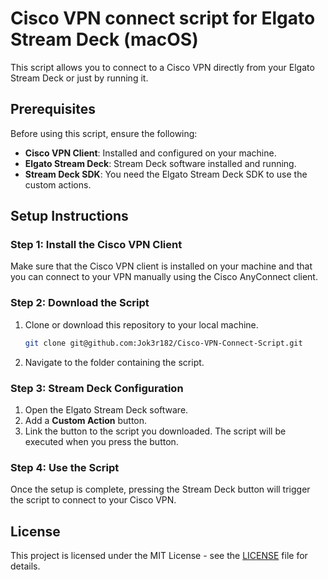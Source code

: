 # Cisco VPN connect script for Elgato Stream Deck (macOS)

This script allows you to connect to a Cisco VPN directly from your Elgato Stream Deck or just by running it.
  
## Prerequisites

Before using this script, ensure the following:

- **Cisco VPN Client**: Installed and configured on your machine.
- **Elgato Stream Deck**: Stream Deck software installed and running.
- **Stream Deck SDK**: You need the Elgato Stream Deck SDK to use the custom actions.

## Setup Instructions

### Step 1: Install the Cisco VPN Client

Make sure that the Cisco VPN client is installed on your machine and that you can connect to your VPN manually using the Cisco AnyConnect client.

### Step 2: Download the Script

1. Clone or download this repository to your local machine.
   
   ```bash
   git clone git@github.com:Jok3r182/Cisco-VPN-Connect-Script.git
   ```

2. Navigate to the folder containing the script.

### Step 3: Stream Deck Configuration

1. Open the Elgato Stream Deck software.
2. Add a **Custom Action** button.
3. Link the button to the script you downloaded. The script will be executed when you press the button.

### Step 4: Use the Script

Once the setup is complete, pressing the Stream Deck button will trigger the script to connect to your Cisco VPN.

## License

This project is licensed under the MIT License - see the [LICENSE](LICENSE) file for details.
